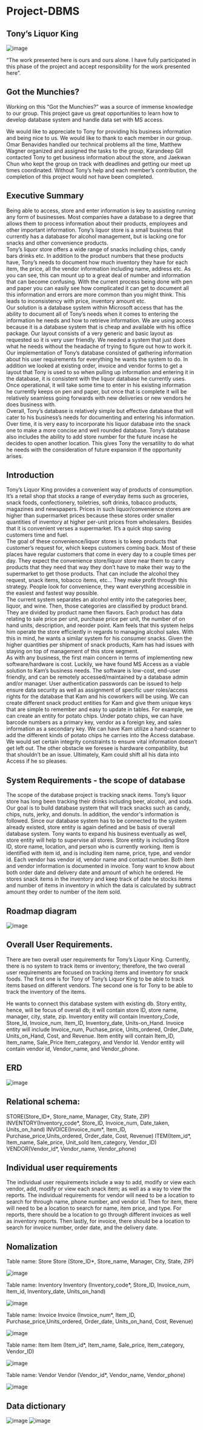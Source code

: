 # Project-DBMS
## Tony’s Liquor King

![image](https://user-images.githubusercontent.com/36698150/59212320-093ccb80-8bed-11e9-98bb-af2d9a101234.png)
                                      	
 
 
“The work presented here is ours and ours alone.  I have fully participated in this phase of the project and accept responsibility for the work presented here”.


## Got the Munchies?

Working on this “Got the Munchies?” was a source of immense knowledge to our group. This project gave us great opportunities to learn how to develop database system and handle data set with MS access. 

We would like to appreciate to Tony for providing his business information and being nice to us. We would like to thank to each member in our group. Omar Benavides handled our technical problems all the time, Matthew Wagner organized and assigned the tasks to the group, Karandeep Gill contacted Tony to get business information about the store, and Jaekwan Chun who kept the group on track with deadlines and getting our meet up times coordinated. Without Tony’s help and each member’s contribution, the completion of this project would not have been completed.


## Executive Summary 

Being able to access, store and enter information is key to assisting running any form of businesses. Most companies have a database to a degree that allows them to process information about their products, employees and other important information. Tony’s liquor store is a small business that currently has a database for alcohol management, but is lacking one for snacks and other convenience products.  
    Tony’s liquor store offers a wide range of snacks including chips, candy bars drinks etc. In addition to the product numbers that these products have, Tony’s needs to document how much inventory they have for each item, the price, all the vendor information including name, address etc. As you can see, this can mount up to a great deal of number and information that can become confusing. With the current process being done with pen and paper you can easily see how complicated it can get to document all this information and errors are more common than you might think. This leads to inconsistency with price, inventory amount etc.   
    Our solution is a database system within Microsoft access that has the ability to document all of Tony’s needs when it comes to entering the information he needs and how to retrieve information. We are using access because it is a database system that is cheap and available with his office package. Our layout consists of a very generic and basic layout as requested so it is very user friendly. We needed a system that just does what he needs without the headache of trying to figure out how to work it.   
    Our implementation of Tony’s database consisted of gathering information about his user requirements for everything he wants the system to do. In addition we looked at existing order, invoice and vendor forms to get a layout that Tony is used to so when pulling up information and entering it in the database, it is consistent with the liquor database he currently uses. Once operational, it will take some time to enter in his existing information he currently keeps on pen and paper, but once that is complete it will be relatively seamless going forwards with new deliveries or new vendors he does business with.   
    Overall, Tony’s database is relatively simple but effective database that will cater to his business’s needs for documenting and entering his information. Over time, it is very easy to incorporate his liquor database into the snack one to make a more concise and well rounded database. Tony’s database also includes the ability to add store number for the future incase he decides to open another location. This gives Tony the versatility to do what he needs with the consideration of future expansion if the opportunity arises.  

## Introduction
  
Tony’s Liquor King provides a convenient way of products of consumption. It’s a retail shop that stocks a range of everyday items such as groceries, snack foods, confectionery, toiletries, soft drinks, tobacco products, magazines and newspapers. Prices in such liquor/convenience stores are higher than supermarket prices because these stores order smaller quantities of inventory at higher per-unit prices from wholesalers. Besides that it is convenient verses a supermarket. It’s a quick stop saving customers time and fuel.  
The goal of these convenience/liquor stores is to keep products that customer’s request for, which keeps customers coming back. Most of these places have regular customers that come in every day to a couple times per day. They expect the convenience store/liquor store near them to carry products that they need that way they don’t have to make their way to the supermarket to get those products. That can include the alcohol they request, snack items, tobacco items, etc… They make profit through this strategy. People look for convenience, they want everything accessible in the easiest and fastest way possible.  
The current system separates an alcohol entity into the categories beer, liquor, and wine. Then, those categories are classified by product brand. They are divided by product name then flavors. Each product has data relating to sale price per unit, purchase price per unit, the number of on hand units, description, and reorder point. Kam feels that this system helps him operate the store efficiently in regards to managing alcohol sales. With this in mind, he wants a similar system for his consumer snacks. Given the higher quantities per shipment of snack products, Kam has had issues with staying on top of management of this store segment.   
As with any business, the first main concern in terms of implementing new software/hardware is cost. Luckily, we have found MS Access as a viable solution to Kam’s business needs. The software is low-cost, end-user friendly, and can be remotely accessed/maintained by a database admin and/or manager. User authentication passwords can be issued to help ensure data security as well as assignment of specific user roles/access rights for the database that Kam and his coworkers will be using. We can create different snack product entities for Kam and give them unique keys that are simple to remember and easy to update in tables. For example, we can create an entity for potato chips. Under potato chips, we can have barcode numbers as a primary key, vendor as a foreign key, and sales information as a secondary key. We can have Kam utilize a hand-scanner to add the different kinds of potato chips he carries into the Access database. We would set certain integrity constraints to ensure vital information doesn’t get left out. The other obstacle we foresee is hardware compatibility, but that shouldn’t be an issue. Ultimately, Kam could shift all his data into Access if he so pleases.


## System Requirements - the scope of database 

The scope of the database project is tracking snack items. Tony’s liquor store has long been tracking their drinks including beer, alcohol, and soda. Our goal is to build database system that will track snacks such as candy, chips, nuts, jerky, and donuts. In addition, the vendor's information is followed. Since our database system has to be connected to the system already existed, store entity is again defined and be basis of overall database system. Tony wants to expand his business eventually as well, store entity will help to supervise all stores. Store entity is including Store ID, store name, location, and person who is currently working. Item is identified with item id, and is including item name, price, type, and vendor id. Each vendor has vendor id, vendor name and contact number. Both item and vendor information is documented in invoice. Tony want to know about both order date and delivery date and amount of which he ordered. He stores snack items in the inventory and keep track of date he stocks items and number of items in inventory in which the data is calculated by subtract amount they order to number of the item sold. 

## Roadmap diagram
![image](https://user-images.githubusercontent.com/36698150/59212375-312c2f00-8bed-11e9-8430-8f4fa7b67830.png)
 
## Overall User Requirements.

There are two overall user requirements for Tony’s Liquor King. Currently, there is no system to track items or inventory; therefore, the two overall user requirements are focused on tracking items and inventory for snack foods. The first one is for Tony of Tony’s Liquor King to be able to track items based on different vendors. The second one is for Tony to be able to track the inventory of the items.  


He wants to connect this database system with existing db. Story entity, hence, will be focus of overall db; it will contain store ID, store name, manager, city, state, zip. Inventory entity will contain Inventory_Code, Store_Id, Invoice_num, Item_ID, Inventory_date, Units-on_Hand. Invoice entity will include Invoice_num, Puchase_price, Units_ordered, Order_Date, Units_on_Hand, Cost, and Revenue. Item entity will contain Item_ID, Item_name, Sale_Price Item_category, and Vendor Id. Vendor entity will contain vendor id, Vendor_name, and Vendor_phone.  

## ERD

![image](https://user-images.githubusercontent.com/36698150/59212403-4739ef80-8bed-11e9-8d68-9dc76d5b1e60.png)

## Relational schema:

STORE(Store_ID*, Store_name, Manager, City, State, ZIP)
INVENTORY(Inventory_code*, Store_ID, Invoice_num, Date_taken, Units_on_hand)
INVOICE(Invoice_num*, Item_ID, Purchase_price,Units_ordered, Order_date, Cost, Revenue)
ITEM(Item_id*, Item_name, Sale_price, Unit_sold Item_category, Vendor_ID)
VENDOR(Vendor_id*, Vendor_name, Vendor_phone)

## Individual user requirements

The individual user requirements include a way to add, modify or view each vendor, add, modify or view each snack item; as well as a way to view the reports. The individual requirements for vendor will need to be a location to search for through name, phone number, and vendor id. Then for item, there will need to be a location to search for name, item price, and type. For reports, there should be a location to go through different invoices as well as inventory reports. Then lastly, for invoice, there should be a location to search for invoice number, order date, and the delivery date.

## Nomalization

Table name: Store
Store (Store_ID*, Store_name, Manager, City, State, ZIP)

![image](https://user-images.githubusercontent.com/36698150/59212770-3a69cb80-8bee-11e9-8c80-e9cfbb1ac2c7.png)


Table name: Inventory
Inventory (Inventory_code*, Store_ID, Invoice_num, Item_id, Inventory_date, Units_on_hand)

![image](https://user-images.githubusercontent.com/36698150/59212806-4fdef580-8bee-11e9-8488-21d4494a34be.png)

Table name: Invoice
Invoice (Invoice_num*, Item_ID, Purchase_price,Units_ordered, Order_date, Units_on_hand, Cost, Revenue)

![image](https://user-images.githubusercontent.com/36698150/59212842-608f6b80-8bee-11e9-82bf-a1879960c987.png)

Table name: Item
Item (Item_id*, Item_name, Sale_price, Item_category, Vendor_ID)

![image](https://user-images.githubusercontent.com/36698150/59212865-713fe180-8bee-11e9-891f-701ba11b9ff5.png)

Table name: Vendor
Vendor (Vendor_id*, Vendor_name, Vendor_phone)

![image](https://user-images.githubusercontent.com/36698150/59212890-8157c100-8bee-11e9-92e6-7fbae5526294.png)

## Data dictionary
![image](https://user-images.githubusercontent.com/36698150/59212939-a64c3400-8bee-11e9-8f89-910333e4e862.png)
![image](https://user-images.githubusercontent.com/36698150/59212962-b19f5f80-8bee-11e9-81fb-f03340d820ed.png)
